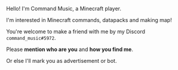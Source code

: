 Hello! I'm Command Music, a Minecraft player.

I'm interested in Minecraft commands, datapacks and making map!

You're welcome to make a friend with me by my Discord `command_music#5972`.

Please **mention who are you** and **how you find me**.

Or else I'll mark you as advertisement or bot.
